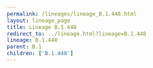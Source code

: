 ```yaml
---
permalink: /lineages/lineage_B.1.448.html
layout: lineage_page
title: Lineage B.1.448
redirect_to: ../lineage.html?lineage=B.1.448
lineage: B.1.448
parent: B.1
children: ['B.1.448']
---
```

